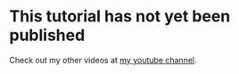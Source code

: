 # This tutorial has not yet been published

Check out my other videos at [my youtube channel](https://www.youtube.com/channel/UCtlnMUJr68ytsr11_dv_elg).
